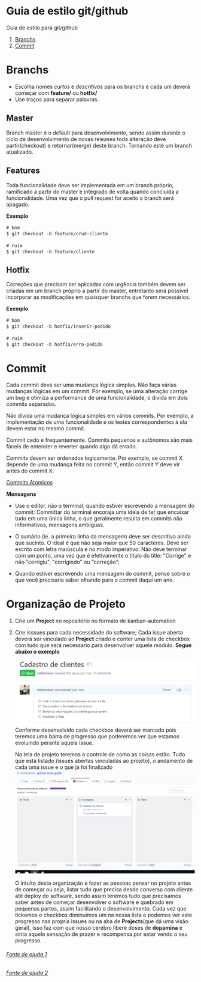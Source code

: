 # Guia de estilo git/github
Guia de estilo para git/github

1. [Branchs](#branchs "Branchs")
2. [Commit](#commit "Commit")

# Branchs
- Escolha nomes *curtos* e *descritivos* para os branchs e cada um deverá começar com **feature/** ou **hotfix/**
- Use traços para separar palavras.

## Master
Branch master é o default para desenvolvimento, sendo assim durante o ciclo de desenvolvimento de novas releases toda alteração deve partir(checkout) e retornar(merge) deste branch. Tornando este um branch atualizado.

## Features
Toda funcionalidade deve ser implementada em um branch próprio, ramificado a partir do master e integrado de volta quando concluída a funcionalidade. Uma vez que o pull request for aceito o branch será apagado.

**Exemplo**
  ```shell
  # bom
  $ git checkout -b feature/crud-cliente

  # ruim
  $ git checkout -b feature/cliente
  ```
  
## Hotfix
Correções que precisam ser aplicadas com urgência também devem ser criadas em um branch próprio a partir do master, entretanto será possível incorporar as modificações em quaisquer branchs que forem necessários.

**Exemplo**
  ```shell
  # bom
  $ git checkout -b hotfix/inserir-pedido

  # ruim
  $ git checkout -b hotfix/erro-pedido
  ```
  
# Commit

Cada commit deve ser uma mudança lógica simples. Não faça várias mudanças lógicas em um commit. Por exemplo, se uma alteração corrige um bug e otimiza a performance de uma funcionalidade, o divida em dois commits separados.

Não divida uma mudança lógica simples em vários commits. Por exemplo, a implementação de uma funcionalidade e os testes correspondentes à ela devem estar no mesmo commit.

Commit cedo e frequentemente. Commits pequenos e autônomos são mais fáceis de entender e reverter quando algo dá errado.

Commits devem ser ordenados logicamente. Por exemplo, se commit X depende de uma mudança feita no commit Y, então commit Y deve vir antes do commit X.

[Commits Atomicos](https://en.wikipedia.org/wiki/Atomic_commit#Atomic_commit_convention "Commits Atomicos")

**Mensagens**
- Use o editor, não o terminal, quando estiver escrevendo a mensagem do commit:
	Committar do terminal encoraja uma ideia de ter que encaixar tudo em uma única linha, o que geralmente resulta em commits não informativos, mensagens ambíguas.

- O sumário (ie. a primeira linha da mensagem) deve ser descritivo ainda que sucinto. O ideal é que não seja maior que 50 caracteres. Deve ser escrito com letra maiúscula e no modo imperativo. Não deve terminar com um ponto, uma vez que é efetivamente o título do title: "Corrige" e não "corrigiu", "corrigindo" ou “correção”;

- Quando estiver escrevendo uma mensagem do commit, pense sobre o que você precisaria saber olhando para o commit daqui um ano.

# Organização de Projeto
1. Crie um **Project** no repositório no formato de kanban-automation
2. Crie isssues para cada necessidade do software;
	Cada issue aberta deverá ser vinculado ao **Project** criado e conter uma lista de checkbox com tudo que será necessario para desenvolver aquele módulo. **Segue abaixo o exemplo**
	
	![Exemplo Issue](https://raw.githubusercontent.com/victorreinor/github-style-guide/master/images/Issue%20de%20teste.PNG "Exemplo Issue")
	Conforme desenvolvido cada checkbox deverá ser marcado pois teremos uma barra de progresso que poderemos ver que estamos evoluindo perante aquela issue. 
	
	Na tela de projeto teremos o controle de como as coisas estão. Tudo que está listado (issues abertas vinculadas ao projeto), o andamento de cada uma issue e o que já foi finalizado
	![Tela de project](https://raw.githubusercontent.com/victorreinor/github-style-guide/master/images/Tela%20de%20project.PNG "Tela de project")
	
	O intuito desta organização e fazer as pessoas pensar no projeto antes de começar ou seja, listar tudo que precisa desde conversa com cliente até deploy do software, sendo assim teremos tudo que precisamos saber antes de começar desenvolver o software e quebrado em pequenas partes, assim facilitando o desenvolvimento. 
	Cada vez que tickamos o checkbox diminuimos um na nossa lista e podemos ver este progresso nas propria issues ou na aba de **Projects**(que dá uma visão geral), isso faz com que nosso cerebro libere doses de **dopamina** e sinta aquele sensação de prazer e recompensa por estar vendo o seu progresso.

###### [Fonte de ajuda 1](https://github.com/Openredu/Openredu/wiki/Guia-de-boas-práticas-de-desenvolvimento "Fonte de ajuda 1")
###### [Fonte de ajuda 2](https://github.com/guylhermetabosa/git-style-guide/blob/master/README.md "Fonte de ajuda 2")

